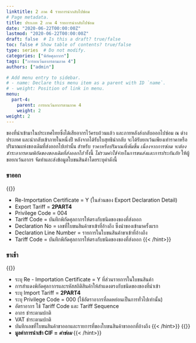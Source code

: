 ```yaml
---
linktitle: 2 ภาค 4 รายการนำกลับไปซ่อม  
# Page metadata.
title: ประเภท 2 ภาค 4 รายการนำกลับไปซ่อม
date: "2020-06-22T00:00:00Z"
lastmod: "2020-06-22T00:00:00Z"
draft: false  # Is this a draft? true/false
toc: false # Show table of contents? true/false
type: series  # Do not modify.
categories: ["พิกัดศุลกากร"]
tags: ["การยกเว้นอากรตามภาค 4"]
authors: ["admin"]

# Add menu entry to sidebar.
# - name: Declare this menu item as a parent with ID `name`.
# - weight: Position of link in menu.
menu:
  part-4:
    parent: การยกเว้นอากรตามภาค 4
    weight: 2
weight: 2
---
```


ของที่นำเข้ามาในประเทศไทยซึ่งได้เสียอากรไว้ครบถ้วนแล้ว และภายหลังส่งกลับออกไปซ่อม ณ ต่างประเทศ และนำกลับเข้าภายในหนึ่งปี หลังจากได้รับใบสุทธินำกลับ จะได้รับยกเว้นเพียงเท่าราคาหรือปริมาณแห่งของเดิมที่ส่งออกไปเท่านั้น   สำหรับ *ราคาหรือปริมาณที่เพิ่มขึ้น เนื่องจากการซ่อม จะต้องชำระอากรตามพิกัดของของเดิมที่ส่งออกไป* ทั้งนี้ *ไม่รวมค่าใช้จ่ายในการขนส่งและการประกันภัย* ให้ผู้ขอยกเว้นอากร จัดทำและส่งข้อมูลใบขนสินค้าโดยระบุค่าดังนี้  

### ขาออก
{{<hint success>}}
- Re-Importation Certificate = Y (ในส่วนของ Export Declaration Detail)
- Export Tariff = **2PART4**
- Privilege Code = 004
- Tariff Code = บันทึกพิกัดศุลกากรให้ตรงกับชนิดของของที่ส่งออก
- Declaration No = เลขที่ใบขนสินค้าขาเข้าที่อ้างถึง ซึ่งนําของเข้ามาครั้งแรก
- Declaration Line Number = รายการในใบขนสินค้าขาเข้าที่อ้างถึง
- Tariff Code = บันทึกพิกัดศุลกากรให้ตรงกับชนิดของของที่ส่งออก
{{< /hint>}}

### ขาเช้า
{{<hint info>}}
- ระบุ Re - Importation Certificate = Y ที่ส่วนรายการในใบขนสินค้า
- การสำแดงพิกัดศุลกากรและรหัสสถิติสินค้าให้สำแดงตรงกับชนิดของของที่นำเข้า
- ระบุ Import Tariff = **2PART4**
- ระบุ Privilege Code =  000  (ใช้อัตราอากรที่ลดหย่อนเป็นการทั่วไปเท่านั้น)
- อัตราอากร ใช้ Tariff Code และ Tariff Sequence
- อากร ชำระตามปกติ
- VAT ชำระตามปกติ
- บันทึกเลขที่ใบขนสินค้าขาออกและรายการที่ของใบขนสินค้าขาออกที่อ้างถึง
{{< /hint>}}
{{<hint danger>}}
- **มูลค่าการนำเข้า  CIF = _ค่าซ่อม_**
{{< /hint>}}
